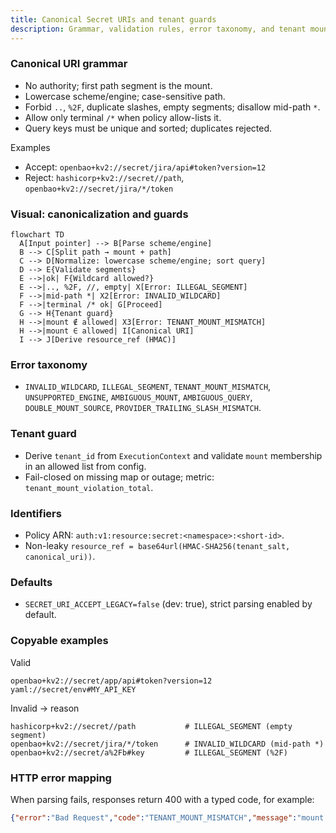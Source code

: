 ```yaml
---
title: Canonical Secret URIs and tenant guards
description: Grammar, validation rules, error taxonomy, and tenant mount guards for secret pointers.
---
```


### Canonical URI grammar
- No authority; first path segment is the mount.
- Lowercase scheme/engine; case-sensitive path.
- Forbid `..`, `%2F`, duplicate slashes, empty segments; disallow mid-path `*`.
- Allow only terminal `/*` when policy allow-lists it.
- Query keys must be unique and sorted; duplicates rejected.

Examples
- Accept: `openbao+kv2://secret/jira/api#token?version=12`
- Reject: `hashicorp+kv2://secret//path`, `openbao+kv2://secret/jira/*/token`

### Visual: canonicalization and guards
```mermaid
flowchart TD
  A[Input pointer] --> B[Parse scheme/engine]
  B --> C[Split path → mount + path]
  C --> D[Normalize: lowercase scheme/engine; sort query]
  D --> E{Validate segments}
  E -->|ok| F{Wildcard allowed?}
  E -->|.., %2F, //, empty| X[Error: ILLEGAL_SEGMENT]
  F -->|mid‑path *| X2[Error: INVALID_WILDCARD]
  F -->|terminal /* ok| G[Proceed]
  G --> H{Tenant guard}
  H -->|mount ∉ allowed| X3[Error: TENANT_MOUNT_MISMATCH]
  H -->|mount ∈ allowed| I[Canonical URI]
  I --> J[Derive resource_ref (HMAC)]
```

### Error taxonomy
- `INVALID_WILDCARD`, `ILLEGAL_SEGMENT`, `TENANT_MOUNT_MISMATCH`, `UNSUPPORTED_ENGINE`, `AMBIGUOUS_MOUNT`, `AMBIGUOUS_QUERY`, `DOUBLE_MOUNT_SOURCE`, `PROVIDER_TRAILING_SLASH_MISMATCH`.

### Tenant guard
- Derive `tenant_id` from `ExecutionContext` and validate `mount` membership in an allowed list from config.
- Fail-closed on missing map or outage; metric: `tenant_mount_violation_total`.

### Identifiers
- Policy ARN: `auth:v1:resource:secret:<namespace>:<short-id>`.
- Non-leaky `resource_ref = base64url(HMAC-SHA256(tenant_salt, canonical_uri))`.

### Defaults
- `SECRET_URI_ACCEPT_LEGACY=false` (dev: true), strict parsing enabled by default.

### Copyable examples
Valid
```text
openbao+kv2://secret/app/api#token?version=12
yaml://secret/env#MY_API_KEY
```

Invalid → reason
```text
hashicorp+kv2://secret//path           # ILLEGAL_SEGMENT (empty segment)
openbao+kv2://secret/jira/*/token      # INVALID_WILDCARD (mid-path *)
openbao+kv2://secret/a%2Fb#key         # ILLEGAL_SEGMENT (%2F)
```

### HTTP error mapping
When parsing fails, responses return 400 with a typed code, for example:
```json
{"error":"Bad Request","code":"TENANT_MOUNT_MISMATCH","message":"mount not allowed for tenant"}
```


